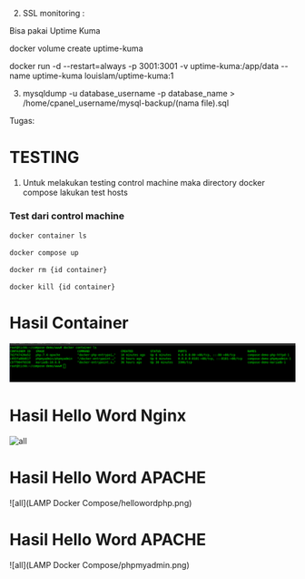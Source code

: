 2. SSL monitoring :

Bisa pakai Uptime Kuma

docker volume create uptime-kuma

docker run -d --restart=always -p 3001:3001 -v uptime-kuma:/app/data --name uptime-kuma louislam/uptime-kuma:1

3. mysqldump -u database_username -p database_name > /home/cpanel_username/mysql-backup/(nama file).sql







Tugas: 


# TESTING

1. Untuk melakukan testing control machine maka directory docker compose lakukan test hosts

### Test dari control machine
```cli
docker container ls
```
```cli
docker compose up
```

```cli
docker rm {id container}
```
```cli
docker kill {id container}
```



# Hasil Container 
![all](HasilContainer/dockercontainer.png)

# Hasil Hello Word Nginx
![all](LEMP_Docker_Compose/hellowordnginx.png)

# Hasil Hello Word APACHE   
![all](LAMP Docker Compose/hellowordphp.png)

# Hasil Hello Word APACHE   
![all](LAMP Docker Compose/phpmyadmin.png)

